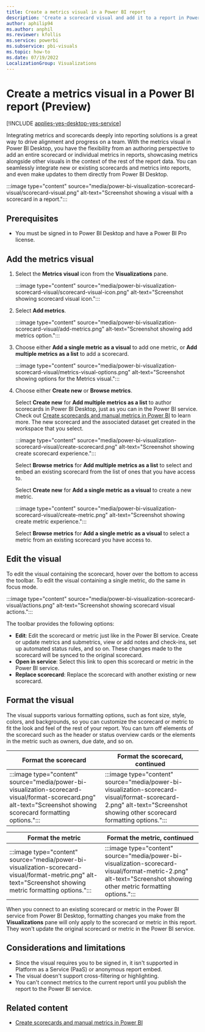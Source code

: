 ```yaml
---
title: Create a metrics visual in a Power BI report
description: 'Create a scorecard visual and add it to a report in Power BI'
author: aphilip94
ms.author: anphil
ms.reviewer: kfollis
ms.service: powerbi
ms.subservice: pbi-visuals
ms.topic: how-to
ms.date: 07/19/2022
LocalizationGroup: Visualizations
---
```

# Create a metrics visual in a Power BI report (Preview)

[!INCLUDE [applies-yes-desktop-yes-service](../includes/applies-yes-desktop-yes-service.md)]

Integrating metrics and scorecards deeply into reporting solutions is a great way to drive alignment and progress on a team. With the metrics visual in Power BI Desktop, you have the flexibility from an authoring perspective to add an entire scorecard or  individual metrics in reports, showcasing metrics alongside other visuals in the context of the rest of the report data. You can seamlessly integrate new or existing scorecards and metrics into reports, and even make updates to them directly from Power BI Desktop.

:::image type="content" source="media/power-bi-visualization-scorecard-visual/scorecard-visual.png" alt-text="Screenshot showing a visual with a scorecard in a report.":::

## Prerequisites

- You must be signed in to Power BI Desktop and have a Power BI Pro license.

## Add the metrics visual

1. Select the **Metrics visual** icon from the **Visualizations** pane.

    :::image type="content" source="media/power-bi-visualization-scorecard-visual/scorecard-visual-icon.png" alt-text="Screenshot showing scorecard visual icon.":::

1. Select **Add metrics**. 
    
    :::image type="content" source="media/power-bi-visualization-scorecard-visual/add-metrics.png" alt-text="Screenshot showing add metrics option.":::
    
1. Choose either **Add a single metric as a visual** to add one metric, or **Add multiple metrics as a list** to add a scorecard.

    :::image type="content" source="media/power-bi-visualization-scorecard-visual/metrics-visual-options.png" alt-text="Screenshot showing options for the Metrics visual.":::
    
1. Choose either **Create new** or **Browse metrics**. 

   Select **Create new** for **Add multiple metrics as a list** to author scorecards in Power BI Desktop, just as you can in the Power BI service. Check out [Create scorecards and manual metrics in Power BI](../create-reports/service-goals-create.md) to learn more. The new scorecard and the associated dataset get created in the workspace that you select.

    :::image type="content" source="media/power-bi-visualization-scorecard-visual/create-scorecard.png" alt-text="Screenshot showing create scorecard experience.":::

    Select **Browse metrics** for **Add multiple metrics as a list** to select and embed an existing scorecard from the list of ones that you have access to.

    Select **Create new** for **Add a single metric as a visual** to create a new metric.
    
     :::image type="content" source="media/power-bi-visualization-scorecard-visual/create-metric.png" alt-text="Screenshot showing create metric experience.":::
     
     Select **Browse metrics** for **Add a single metric as a visual** to select a metric from an existing scorecard you have access to.

## Edit the visual 

To edit the visual containing the scorecard, hover over the bottom to access the toolbar. To edit the visual containing a single metric, do the same in focus mode.

:::image type="content" source="media/power-bi-visualization-scorecard-visual/actions.png" alt-text="Screenshot showing scorecard visual actions.":::

The toolbar provides the following options:

-	**Edit**: Edit the scorecard or metric just like in the Power BI service. Create or update metrics and submetrics, view or add notes and check-ins, set up automated status rules, and so on. These changes made to the scorecard will be synced to the original scorecard.
-	**Open in service**: Select this link to open this scorecard or metric in the Power BI service.
-	**Replace scorecard**: Replace the scorecard with another existing or new scorecard.

## Format the visual

The visual supports various formatting options, such as font size, style, colors, and backgrounds, so you can customize the scorecard or metric to fit the look and feel of the rest of your report. You can turn off elements of the scorecard such as the header or status overview cards or the elements in the metric such as owners, due date, and so on.

| Format the scorecard | Format the scorecard, continued |
|-----|------|
| :::image type="content" source="media/power-bi-visualization-scorecard-visual/format-scorecard.png" alt-text="Screenshot showing scorecard formatting options.":::  | :::image type="content" source="media/power-bi-visualization-scorecard-visual/format-scorecard-2.png" alt-text="Screenshot showing other scorecard formatting options."::: |

|  Format the metric | Format the metric, continued|
|-----|------|
| :::image type="content" source="media/power-bi-visualization-scorecard-visual/format-metric.png" alt-text="Screenshot showing metric formatting options.":::  | :::image type="content" source="media/power-bi-visualization-scorecard-visual/format-metric-2.png" alt-text="Screenshot showing other metric formatting options."::: |

When you connect to an existing scorecard or metric in the Power BI service from Power BI Desktop, formatting changes you make from the **Visualizations** pane will only apply to the scorecard or metric in this report. They won't update the original scorecard or metric in the Power BI service.
 
## Considerations and limitations

- Since the visual requires you to be signed in, it isn't supported in Platform as a Service (PaaS) or anonymous report embed.
- The visual doesn't support cross-filtering or highlighting.
- You can't connect metrics to the current report until you publish the report to the Power BI service.

## Related content

- [Create scorecards and manual metrics in Power BI](../create-reports/service-goals-create.md)
